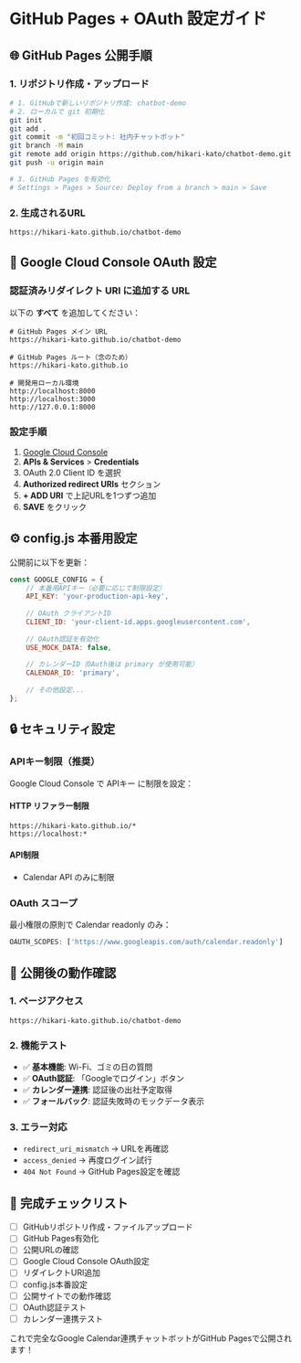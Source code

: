 # GitHub Pages + OAuth 設定ガイド

## 🌐 GitHub Pages 公開手順

### 1. リポジトリ作成・アップロード
```bash
# 1. GitHubで新しいリポジトリ作成: chatbot-demo
# 2. ローカルで git 初期化
git init
git add .
git commit -m "初回コミット: 社内チャットボット"
git branch -M main
git remote add origin https://github.com/hikari-kato/chatbot-demo.git
git push -u origin main

# 3. GitHub Pages を有効化
# Settings > Pages > Source: Deploy from a branch > main > Save
```

### 2. 生成されるURL
```
https://hikari-kato.github.io/chatbot-demo
```

## 🔧 Google Cloud Console OAuth 設定

### 認証済みリダイレクト URI に追加する URL

以下の **すべて** を追加してください：

```
# GitHub Pages メイン URL
https://hikari-kato.github.io/chatbot-demo

# GitHub Pages ルート（念のため）
https://hikari-kato.github.io

# 開発用ローカル環境
http://localhost:8000
http://localhost:3000
http://127.0.0.1:8000
```

### 設定手順
1. [Google Cloud Console](https://console.cloud.google.com/)
2. **APIs & Services** > **Credentials**
3. OAuth 2.0 Client ID を選択
4. **Authorized redirect URIs** セクション
5. **+ ADD URI** で上記URLを1つずつ追加
6. **SAVE** をクリック

## ⚙️ config.js 本番用設定

公開前に以下を更新：

```javascript
const GOOGLE_CONFIG = {
    // 本番用APIキー（必要に応じて制限設定）
    API_KEY: 'your-production-api-key',
    
    // OAuth クライアントID
    CLIENT_ID: 'your-client-id.apps.googleusercontent.com',
    
    // OAuth認証を有効化
    USE_MOCK_DATA: false,
    
    // カレンダーID（OAuth後は primary が使用可能）
    CALENDAR_ID: 'primary',
    
    // その他設定...
};
```

## 🔒 セキュリティ設定

### APIキー制限（推奨）

Google Cloud Console で APIキー に制限を設定：

#### HTTP リファラー制限
```
https://hikari-kato.github.io/*
https://localhost:*
```

#### API制限
- Calendar API のみに制限

### OAuth スコープ
最小権限の原則で Calendar readonly のみ：
```javascript
OAUTH_SCOPES: ['https://www.googleapis.com/auth/calendar.readonly']
```

## 📱 公開後の動作確認

### 1. ページアクセス
```
https://hikari-kato.github.io/chatbot-demo
```

### 2. 機能テスト
- ✅ **基本機能**: Wi-Fi、ゴミの日の質問
- ✅ **OAuth認証**: 「Googleでログイン」ボタン
- ✅ **カレンダー連携**: 認証後の出社予定取得
- ✅ **フォールバック**: 認証失敗時のモックデータ表示

### 3. エラー対応
- `redirect_uri_mismatch` → URLを再確認
- `access_denied` → 再度ログイン試行
- `404 Not Found` → GitHub Pages設定を確認

## 🎯 完成チェックリスト

- [ ] GitHubリポジトリ作成・ファイルアップロード
- [ ] GitHub Pages有効化
- [ ] 公開URLの確認
- [ ] Google Cloud Console OAuth設定
- [ ] リダイレクトURI追加
- [ ] config.js本番設定
- [ ] 公開サイトでの動作確認
- [ ] OAuth認証テスト
- [ ] カレンダー連携テスト

これで完全なGoogle Calendar連携チャットボットがGitHub Pagesで公開されます！
